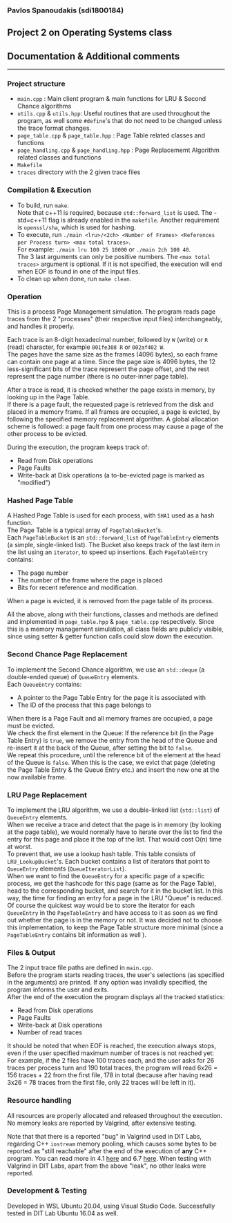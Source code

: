 ### Pavlos Spanoudakis (sdi1800184)
## Project 2 on Operating Systems class
## Documentation & Additional comments
***
### Project structure
- `main.cpp` : Main client program & main functions for LRU & Second Chance algorithms
- `utils.cpp` & `utils.hpp`: Useful routines that are used throughout the program, as well some `#define`'s that do not need to be changed unless the trace format changes.
- `page_table.cpp` & `page_table.hpp` : Page Table related classes and functions
- `page_handling.cpp` & `page_handling.hpp` : Page Replacememt Algorithm related classes and functions
- `Makefile`
- `traces` directory with the 2 given trace files
### Compilation & Execution
- To build, run `make`.  
Note that c++11 is required, because `std::forward_list` is used. The -std=c++11 flag is already enabled in the `makefile`. Another requirement is `openssl/sha`, which is used for hashing.
- To execute, run `./main <lru>/<2ch> <Number of Frames> <References per Process turn> <max total traces>`.  
For example: `./main lru 100 25 10000` or `./main 2ch 100 40`.  
The 3 last arguments can only be positive numbers. The `<max total traces>` argument is optional. If it is not specified, the execution will end when EOF is found in one of the input files.
- To clean up when done, run `make clean`.
### Operation
This is a process Page Management simulation. The program reads page traces from the 2 "processes" (their respective input files) interchangeably, and handles it properly.

Each trace is an 8-digit hexadecimal number, followed by `W` (write) or `R` (read) character, for example `001fe308 R` or `002af402 W`.  
The pages have the same size as the frames (4096 bytes), so each frame can contain one page at a time. Since the page size is 4096 bytes, the 12 less-significant bits of the trace represent the page offset, and the rest represent the page number (there is no outer-inner page table).

After a trace is read, it is checked whether the page exists in memory, by looking up in the Page Table.  
If there is a page fault, the requested page is retrieved from the disk and placed in a memory frame. If all frames are occupied, a page is evicted, by following the specified memory replacement algorithm. A global allocation scheme is followed: a page fault from one process may cause a page of the other process to be evicted.

During the execution, the program keeps track of:
- Read from Disk operations
- Page Faults
- Write-back at Disk operations (a to-be-evicted page is marked as "modified")
### Hashed Page Table
A Hashed Page Table is used for each process, with `SHA1` used as a hash function.  
The Page Table is a typical array of `PageTableBucket`'s.  
Each `PageTableBucket` is an `std::forward_list` of `PageTableEntry` elements (a simple, single-linked list). The Bucket also keeps track of the last item in the list using an `iterator`, to speed up insertions.
Each `PageTableEntry` contains:
- The page number
- The number of the frame where the page is placed
- Bits for recent reference and modification.

When a page is evicted, it is removed from the page table of its process.

All the above, along with their functions, classes and methods are defined and implemented in `page_table.hpp` & `page_table.cpp` respectively.
Since this is a memory management simulation, all class fields are publicly visible, since using setter & getter function calls could slow down the execution.
### Second Chance Page Replacement
To implement the Second Chance algorithm, we use an `std::deque` (a double-ended queue) of `QueueEntry` elements.  
Each `QueueEntry` contains:
- A pointer to the Page Table Entry for the page it is associated with
- The ID of the process that this page belongs to

When there is a Page Fault and all memory frames are occupied, a page must be evicted.  
We check the first element in the Queue: If the reference bit (in the Page Table Entry) is `true`, we remove the entry from the head of the Queue and re-insert it at the back of the Queue, after setting the bit to `false`.  
We repeat this procedure, until the reference bit of the element at the head of the Queue is `false`. When this is the case, we evict that page (deleting the Page Table Entry & the Queue Entry etc.) and insert the new one at the now available frame.
### LRU Page Replacement
To implement the LRU algorithm, we use a double-linked list (`std::list`) of `QueueEntry` elements.  
When we receive a trace and detect that the page is in memory (by looking at the page table), we would normally have to iterate over the list to find the entry for this page and place it the top of the list. That would cost O(n) time at worst.  
To prevent that, we use a lookup hash table. This table consists of `LRU_LookupBucket`'s. Each bucket contains a list of iterators that point to `QueueEntry` elements (`QueueIteratorList`).  
When we want to find the `QueueEntry` for a specific page of a specific process, we get the hashcode for this page (same as for the Page Table), head to the corresponding bucket, and search for it in the bucket list. In this way, the time for finding an entry for a page in the LRU "Queue" is reduced.  
Of course the quickest way would be to store the iterator for each `QueueEntry` in the `PageTableEntry` and have access to it as soon as we find out whether the page is in the memory or not. It was decided not to choose this implementation, to keep the Page Table structure more minimal (since a `PageTableEntry` contains bit information as well ).

### Files & Output
The 2 input trace file paths are defined in `main.cpp`.  
Before the program starts reading traces, the user's selections (as specified in the arguments) are printed. If any option was invalidly specified, the program informs the user and exits.  
After the end of the execution the program displays all the tracked statistics:
- Read from Disk operations
- Page Faults
- Write-back at Disk operations
- Number of read traces

It should be noted that when EOF is reached, the execution always stops, even if the user specified maximum number of traces is not reached yet:  
For example, if the 2 files have 100 traces each, and the user asks for 26 traces per process turn and 190 total traces, the program will read 6x26 = 156 traces + 22 from the first file, 178 in total (because after having read 3x26 = 78 traces from the first file, only 22 traces will be left in it).
### Resource handling
All resources are properly allocated and released throughout the execution. No memory leaks are reported by Valgrind, after extensive testing.

Note that that there is a reported "bug" in Valgrind used in DIT Labs, regarding C++ `iostream` memory pooling, which causes some bytes to be reported as "still reachable" after the end of the execution of **any** C++ program. You can read more in 4.1 [here](http://valgrind.org/docs/manual/faq.html#faq.reports) and 6.7 [here](https://gcc.gnu.org/onlinedocs/libstdc++/faq.html#faq.memory_leaks).
When testing with Valgrind in DIT Labs, apart from the above "leak", no other leaks were reported.
### Development & Testing
Developed in WSL Ubuntu 20.04, using Visual Studio Code. Successfully tested in DIT Lab Ubuntu 16.04 as well.